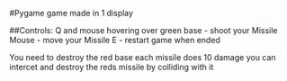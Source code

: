 #Pygame game made in 1 display

##Controls:
Q and mouse hovering over green base - shoot your Missile
Mouse - move your Missile
E - restart game when ended

You need to destroy the red base
each missile does 10 damage
you can intercet and destroy the reds missile by colliding with it
